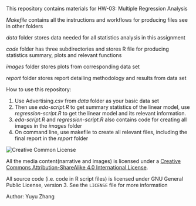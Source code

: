 This repository contains materials for HW-03: Multiple Regression Analysis

_Makefile_ contains all the instructions and workflows for producing files see in other folders

_data_ folder stores data needed for all statistics analysis in this assignment

_code_ folder has three subdirectories and stores R file for producing statistics summary, plots and relevant functions

_images_ folder stores plots from corresponding data set

_report_ folder stores report detailing methodology and results from data set


How to use this repository:
1. Use Advertising.csv from _data_ folder as your basic data set
2. Then use _eda-script.R_ to get summary statistics of the linear model, use _regression-script.R_ to get the linear model and its relevant information.
3. _eda-script.R_ and _regression-script.R_ also contains code for creating all images in the _images_ folder
4. On command line, use makefile to create all relevant files, including the final report in the _report_ folder

![Creative Common License](https://i.creativecommons.org/l/by/4.0/88x31.png)


All the media content(narrative and images) is licensed under a [Creative Commons Attribution-ShareAlike 4.0 International License](https://creativecommons.org/licenses/by-sa/4.0/).

All source code (i.e. code in R script files) is licensed under GNU General Public License, version 3. See the `LICENSE` file
for more information

Author: Yuyu Zhang

